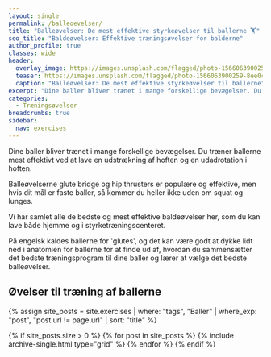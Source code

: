```yaml
---
layout: single
permalink: /balleoevelser/
title: "Balleøvelser: De mest effektive styrkeøvelser til ballerne 🏋"
seo_title: "Baldeøvelser: Effektive træningsøvelser for balderne"
author_profile: true
classes: wide
header:
  overlay_image: https://images.unsplash.com/flagged/photo-1566063900259-8ee0cb283b3b?ixlib=rb-1.2.1&ixid=eyJhcHBfaWQiOjEyMDd9&auto=format&fit=crop&w=1950&q=5
  teaser: https://images.unsplash.com/flagged/photo-1566063900259-8ee0cb283b3b?ixlib=rb-1.2.1&ixid=eyJhcHBfaWQiOjEyMDd9&auto=format&fit=crop&w=400&q=5
  caption: "Balleøvelser: De mest effektive styrkeøvelser til ballerne"
excerpt: "Dine baller bliver trænet i mange forskellige bevægelser. Du træner ballerne mest effektivt ved at lave en udstrækning af hoften og en udadrotation i hoften."
categories:
  - Træningsøvelser
breadcrumbs: true
sidebar:
  nav: exercises
---
```


Dine baller bliver trænet i mange forskellige bevægelser. Du træner ballerne mest effektivt ved at lave en udstrækning af hoften og en udadrotation i hoften.

Balleøvelserne glute bridge og hip thrusters er populære og effektive, men hvis dit mål er faste baller, så kommer du heller ikke uden om squat og lunges.

Vi har samlet alle de bedste og mest effektive baldeøvelser her, som du kan lave både hjemme og i styrketræningscenteret.

På engelsk kaldes ballerne for 'glutes', og det kan være godt at dykke lidt ned i anatomien for ballerne for at finde ud af, hvordan du sammensætter det bedste træningsprogram til dine baller og lærer at vælge det bedste balleøvelser.

## Øvelser til træning af ballerne

{% assign site_posts = site.exercises | where: "tags", "Baller" | where_exp: "post", "post.url != page.url" | sort: "title" %}

<div class="feature__wrapper">

{% if site_posts.size > 0 %}
  {% for post in site_posts %}
    {% include archive-single.html type="grid" %}
  {% endfor %}
{% endif %}

</div>
